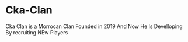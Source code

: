 # Cka-Clan
Cka Clan is a Morrocan Clan Founded in 2019 
And Now He Is  Develloping By recruiting NEw Players
